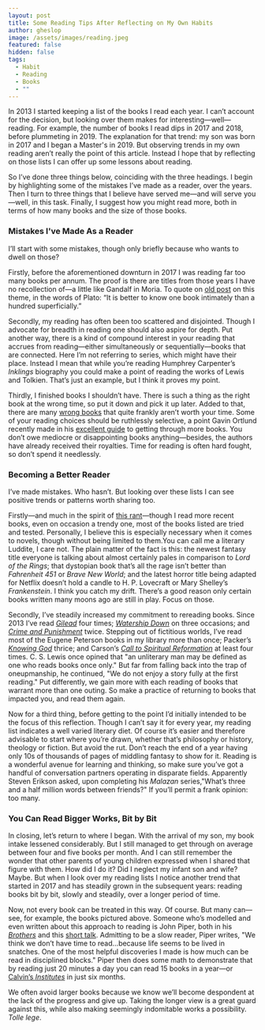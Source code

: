```yaml
---
layout: post
title: Some Reading Tips After Reflecting on My Own Habits
author: gheslop
image: /assets/images/reading.jpeg
featured: false
hidden: false
tags:
  - Habit
  - Reading
  - Books
  - ""
---
```

In 2013 I started keeping a list of the books I read each year. I can’t account for the decision, but looking over them makes for interesting—well—reading. For example, the number of books I read dips in 2017 and 2018, before plummeting in 2019. The explanation for that trend: my son was born in 2017 and I began a Master's in 2019. But observing trends in my own reading aren’t really the point of this article. Instead I hope that by reflecting on those lists I can offer up some lessons about reading.

So I’ve done three things below, coinciding with the three headings. I begin by highlighting some of the mistakes I’ve made as a reader, over the years. Then I turn to three things that I believe have served me—and will serve you—well, in this task. Finally, I suggest how you might read more, both in terms of how many books and the size of those books.

### Mistakes I've Made As a Reader

I’ll start with some mistakes, though only briefly because who wants to dwell on those?

Firstly, before the aforementioned downturn in 2017 I was reading far too many books per annum. The proof is there are titles from those years I have no recollection of—a little like Gandalf in Moria. To quote on [old post](https://rekindle.co.za/content/read-smart/) on this theme, in the words of Plato: “It is better to know one book intimately than a hundred superficially.” 

Secondly, my reading has often been too scattered and disjointed. Though I advocate for breadth in reading one should also aspire for depth. Put another way, there is a kind of compound interest in your reading that accrues from reading—either simultaneously or sequentially—books that are connected. Here I’m not referring to series, which might have their place. Instead I mean that while you’re reading Humphrey Carpenter’s *Inklings* biography you could make a point of reading the works of Lewis and Tolkien. That’s just an example, but I think it proves my point.

Thirdly, I finished books I shouldn’t have. There is such a thing as the right book at the wrong time, so put it down and pick it up later. Added to that, there are many [wrong books](https://rekindle.co.za/content/2023-12-06-escapism-literature) that quite frankly aren’t worth your time. Some of your reading choices should be ruthlessly selective, a point Gavin Ortlund recently made in his [excellent guide](https://rekindle.co.za/content/2024-10-28-how-to-become-a-better-reader) to getting through more books. You don’t owe mediocre or disappointing books anything—besides, the authors have already received their royalties. Time for reading is often hard fought, so don’t spend it needlessly.

### Becoming a Better Reader

I’ve made mistakes. Who hasn’t. But looking over these lists I can see positive trends or patterns worth sharing too.

Firstly—and much in the spirit of [this rant](https://rekindle.co.za/content/2022-12-12-best-books-2022)—though I read more recent books, even on occasion a trendy one, most of the books listed are tried and tested. Personally, I believe this is especially necessary when it comes to novels, though without being limited to them.You can call me a literary Luddite, I care not. The plain matter of the fact is this: the newest fantasy title everyone is talking about almost certainly pales in comparison to *Lord of the Rings*; that dystopian book that’s all the rage isn’t better than *Fahrenheit 451* or *Brave New World*; and the latest horror title being adapted for Netflix doesn’t hold a candle to H. P. Lovecraft or Mary Shelley’s *Frankenstein*. I think you catch my drift. There’s a good reason only certain books written many moons ago are still in play. Focus on those.

Secondly, I’ve steadily increased my commitment to rereading books. Since 2013 I’ve read *[Gilead](https://rekindle.co.za/content/2023-11-08-defensiveness)* four times; *[Watership Down](https://rekindle.co.za/content/2021-10-14-the-power-of-story-to-form-community-reading-together)* on three occasions; and *[Crime and Punishment](https://rekindle.co.za/content/2024-08-23-fridays-with-fred-nietzsche-dostoyevsky)* twice. Stepping out of fictitious worlds, I’ve read most of the Eugene Peterson books in my library more than once; Packer’s *[Knowing God](https://rekindle.co.za/content/the-christ-event-and-true-christmas-spirit/)* thrice; and Carson’s *[Call to Spiritual Reformation](https://rekindle.co.za/content/2024-10-10-pray-with-an-open-bible)* at least four times. C. S. Lewis once opined that "an unliterary man may be defined as one who reads books once only." But far from falling back into the trap of oneupmanship, he continued, "We do not enjoy a story fully at the first reading." Put differently, we gain more with each reading of books that warrant more than one outing. So make a practice of returning to books that impacted you, and read them again.

Now for a third thing, before getting to the point I’d initially intended to be the focus of this reflection. Though I can’t say it for every year, my reading list indicates a well varied literary diet. Of course it’s easier and therefore advisable to start where you’re drawn, whether that’s philosophy or history, theology or fiction. But avoid the rut. Don’t reach the end of a year having only 10s of thousands of pages of middling fantasy to show for it. Reading is a wonderful avenue for learning and thinking, so make sure you’ve got a handful of conversation partners operating in disparate fields. Apparently Steven Erikson asked, upon completing his *Malazan* series,"What’s three and a half million words between friends?" If you’ll permit a frank opinion: too many.

### You Can Read Bigger Works, Bit by Bit

In closing, let’s return to where I began. With the arrival of my son, my book intake lessened considerably. But I still managed to get through on average between four and five books per month. And I can still remember the wonder that other parents of young children expressed when I shared that figure with them. How did I do it? Did I neglect my infant son and wife? Maybe. But when I look over my reading lists I notice another trend that started in 2017 and has steadily grown in the subsequent years: reading books bit by bit, slowly and steadily, over a longer period of time.

Now, not every book can be treated in this way. Of course. But many can—see, for example, the books pictured above. Someone who’s modelled and even written about this approach to reading is John Piper, both in his *[Brothers](https://document.desiringgod.org/brothers-we-are-not-professionals-en.pdf?ts=1439242057)* and this [short talk](https://www.desiringgod.org/interviews/read-old-dead-theologians-15-minutes-a-day). Admitting to be a slow reader, Piper writes, "We think we don’t have time to read…because life seems to be lived in snatches. One of the most helpful discoveries I made is how much can be read in disciplined blocks." Piper then does some math to demonstrate that by reading just 20 minutes a day you can read 15 books in a year—or [Calvin’s *Institutes*](https://rekindle.co.za/content/2020-12-03-john-calvin-marriage-singleness) in just six months.

We often avoid larger books because we know we’ll become despondent at the lack of the progress and give up. Taking the longer view is a great guard against this, while also making seemingly indomitable works a possibility. *Tolle lege*.
